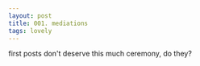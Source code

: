 ```yaml
---
layout: post
title: 001. mediations
tags: lovely
---
```

first posts don't deserve this much ceremony, do they?
